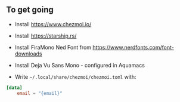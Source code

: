## To get going

- Install https://www.chezmoi.io/
- Install https://starship.rs/
- Install FiraMono Ned Font from https://www.nerdfonts.com/font-downloads
- Install Deja Vu Sans Mono - configured in Aquamacs

- Write  `~/.local/share/chezmoi/chezmoi.toml` with:

```toml
[data]
    email = "{email}"
```
